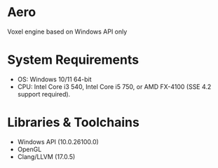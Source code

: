 # Aero
Voxel engine based on Windows API only

# System Requirements
- OS: Windows 10/11 64-bit
- CPU: Intel Core i3 540, Intel Core i5 750, or AMD FX-4100 (SSE 4.2 support required).

# Libraries & Toolchains
- Windows API (10.0.26100.0)
- OpenGL
- Clang/LLVM (17.0.5)

